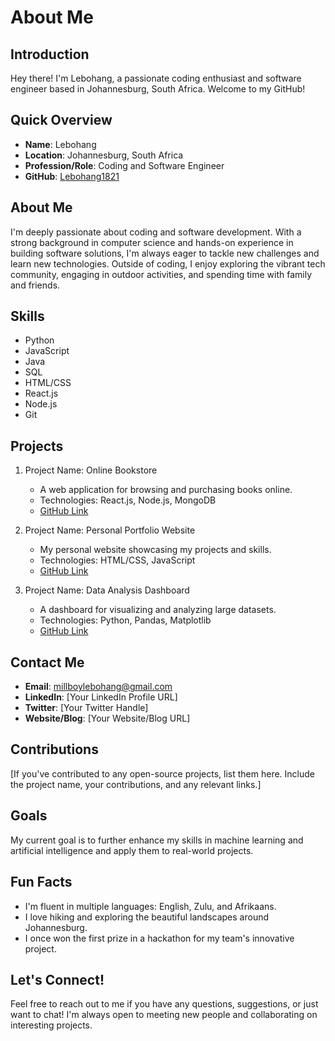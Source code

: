 # About Me

## Introduction
Hey there! I'm Lebohang, a passionate coding enthusiast and software engineer based in Johannesburg, South Africa. Welcome to my GitHub!

## Quick Overview
- **Name**: Lebohang
- **Location**: Johannesburg, South Africa
- **Profession/Role**: Coding and Software Engineer
- **GitHub**: [Lebohang1821](https://github.com/Lebohang1821)

## About Me
I'm deeply passionate about coding and software development. With a strong background in computer science and hands-on experience in building software solutions, I'm always eager to tackle new challenges and learn new technologies. Outside of coding, I enjoy exploring the vibrant tech community, engaging in outdoor activities, and spending time with family and friends.

## Skills
- Python
- JavaScript
- Java
- SQL
- HTML/CSS
- React.js
- Node.js
- Git

## Projects
1. Project Name: Online Bookstore
   - A web application for browsing and purchasing books online.
   - Technologies: React.js, Node.js, MongoDB
   - [GitHub Link](#)

2. Project Name: Personal Portfolio Website
   - My personal website showcasing my projects and skills.
   - Technologies: HTML/CSS, JavaScript
   - [GitHub Link](#)

3. Project Name: Data Analysis Dashboard
   - A dashboard for visualizing and analyzing large datasets.
   - Technologies: Python, Pandas, Matplotlib
   - [GitHub Link](#)

## Contact Me
- **Email**: millboylebohang@gmail.com
- **LinkedIn**: [Your LinkedIn Profile URL]
- **Twitter**: [Your Twitter Handle]
- **Website/Blog**: [Your Website/Blog URL]

## Contributions
[If you've contributed to any open-source projects, list them here. Include the project name, your contributions, and any relevant links.]

## Goals
My current goal is to further enhance my skills in machine learning and artificial intelligence and apply them to real-world projects.

## Fun Facts
- I'm fluent in multiple languages: English, Zulu, and Afrikaans.
- I love hiking and exploring the beautiful landscapes around Johannesburg.
- I once won the first prize in a hackathon for my team's innovative project.

## Let's Connect!
Feel free to reach out to me if you have any questions, suggestions, or just want to chat! I'm always open to meeting new people and collaborating on interesting projects.

